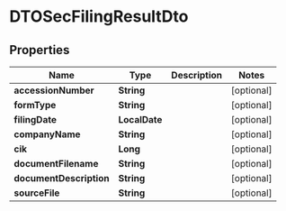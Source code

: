 

# DTOSecFilingResultDto


## Properties

| Name | Type | Description | Notes |
|------------ | ------------- | ------------- | -------------|
|**accessionNumber** | **String** |  |  [optional] |
|**formType** | **String** |  |  [optional] |
|**filingDate** | **LocalDate** |  |  [optional] |
|**companyName** | **String** |  |  [optional] |
|**cik** | **Long** |  |  [optional] |
|**documentFilename** | **String** |  |  [optional] |
|**documentDescription** | **String** |  |  [optional] |
|**sourceFile** | **String** |  |  [optional] |



